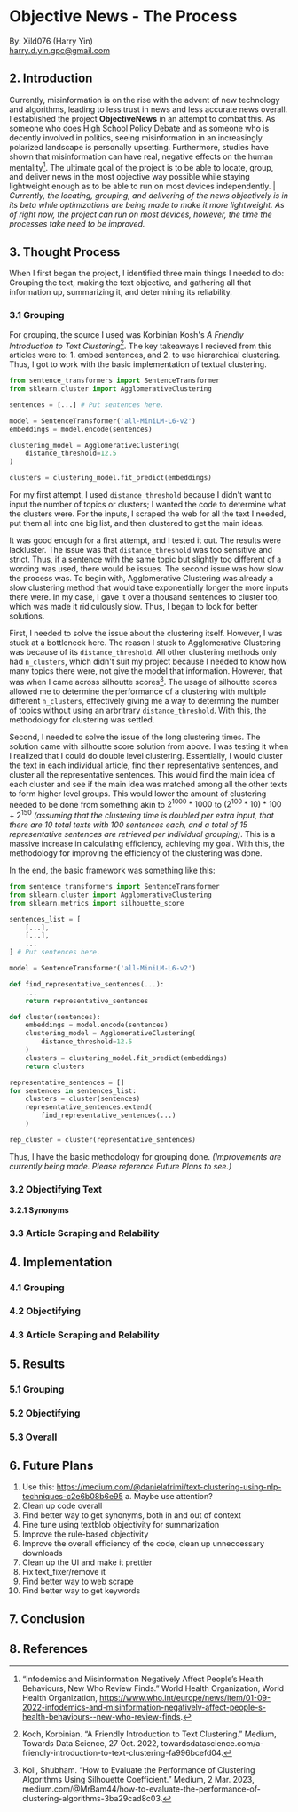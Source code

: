 # Objective News - The Process
By: Xild076 (Harry Yin)\
harry.d.yin.gpc@gmail.com

## 2. Introduction
Currently, misinformation is on the rise with the advent of new technology and algorithms, leading to less trust in news and less accurate news overall. I established the project **ObjectiveNews** in an attempt to combat this. As someone who does High School Policy Debate and as someone who is decently involved in politics, seeing misinformation in an increasingly polarized landscape is personally upsetting. Furthermore, studies have shown that misinformation can have real, negative effects on the human mentality[^1]. The ultimate  goal of the project is to be able to locate, group, and deliver news in the most objective way possible while staying lightweight enough as to be able to run on most devices independently. | *Currently, the locating, grouping, and delivering of the news objectively is in its beta while optimizations are being made to make it more lightweight. As of right now, the project can run on most devices, however, the time the processes take need to be improved.*
## 3. Thought Process
When I first began the project, I identified three main things I needed to do: Grouping the text, making the text objective, and gathering all that information up, summarizing it, and determining its reliability.
### 3.1 Grouping
For grouping, the source I used was Korbinian Kosh's *A Friendly Introduction to Text Clustering*[^2]. The key takeaways I recieved from this articles were to: 1. embed sentences, and 2. to use hierarchical clustering. Thus, I got to work with the basic implementation of textual clustering.
```python
from sentence_transformers import SentenceTransformer
from sklearn.cluster import AgglomerativeClustering

sentences = [...] # Put sentences here.

model = SentenceTransformer('all-MiniLM-L6-v2')
embeddings = model.encode(sentences)

clustering_model = AgglomerativeClustering(
    distance_threshold=12.5
)

clusters = clustering_model.fit_predict(embeddings)
```
For my first attempt, I used `distance_threshold` because I didn't want to input the number of topics or clusters; I wanted the code to determine what the clusters were. For the inputs, I scraped the web for all the text I needed, put them all into one big list, and then clustered to get the main ideas.

It was good enough for a first attempt, and I tested it out. The results were lackluster. The issue was that `distance_threshold` was too sensitive and strict. Thus, if a sentence with the same topic but slightly too different of a wording was used, there would be issues. The second issue was how slow the process was. To begin with, Agglomerative Clustering was already a slow clustering method that would take exponentially longer the more inputs there were. In my case, I gave it over a thousand sentences to cluster too, which was made it ridiculously slow. Thus, I began to look for better solutions.

First, I needed to solve the issue about the clustering itself. However, I was stuck at a bottleneck here. The reason I stuck to Agglomerative Clustering was because of its `distance_threshold`. All other clustering methods only had `n_clusters`, which didn't suit my project because I needed to know how many topics there were, not give the model that information. However, that was when I came across silhoutte scores[^3]. The usage of silhoutte scores allowed me to determine the performance of a clustering with multiple different `n_clusters`, effectively giving me a way to determing the number of topics without using an arbritrary `distance_threshold`. With this, the methodology for clustering was settled.

Second, I needed to solve the issue of the long clustering times. The solution came with silhoutte score solution from above. I was testing it when I realized that I could do double level clustering. Essentially, I would cluster the text in each individual article, find their representative sentences, and cluster all the representative sentences. This would find the main idea of each cluster and see if the main idea was matched among all the other texts to form higher level groups. This would lower the amount of clustering needed to be done from something akin to $2^{1000}*1000$ to $(2^{100}*10)*100+2^{150}$ *(assuming that the clustering time is doubled per extra input, that there are 10 total texts with 100 sentences each, and a total of 15 representative sentences are retrieved per individual grouping)*. This is a massive increase in calculating efficiency, achieving my goal. With this, the methodology for improving the efficiency of the clustering was done.

In the end, the basic framework was something like this:
```python
from sentence_transformers import SentenceTransformer
from sklearn.cluster import AgglomerativeClustering
from sklearn.metrics import silhouette_score

sentences_list = [
    [...],
    [...],
    ...
] # Put sentences here.

model = SentenceTransformer('all-MiniLM-L6-v2')

def find_representative_sentences(...):
    ...
    return representative_sentences

def cluster(sentences):
    embeddings = model.encode(sentences)
    clustering_model = AgglomerativeClustering(
        distance_threshold=12.5
    )
    clusters = clustering_model.fit_predict(embeddings)
    return clusters

representative_sentences = []
for sentences in sentences_list:
    clusters = cluster(sentences)
    representative_sentences.extend(
        find_representative_sentences(...)
    )

rep_cluster = cluster(representative_sentences)
```

Thus, I have the basic methodology for grouping done. *(Improvements are currently being made. Please reference Future Plans to see.)*
### 3.2 Objectifying Text

#### 3.2.1 Synonyms
### 3.3 Article Scraping and Relability

## 4. Implementation
### 4.1 Grouping
### 4.2 Objectifying
### 4.3 Article Scraping and Relability

## 5. Results
### 5.1 Grouping
### 5.2 Objectifying
### 5.3 Overall

## 6. Future Plans
1. Use this: https://medium.com/@danielafrimi/text-clustering-using-nlp-techniques-c2e6b08b6e95
    a. Maybe use attention?
2. Clean up code overall
3. Find better way to get synonyms, both in and out of context
4. Fine tune using textblob objectivity for summarization
5. Improve the rule-based objectivity
6. Improve the overall efficiency of the code, clean up unneccessary downloads
7. Clean up the UI and make it prettier
8. Fix text_fixer/remove it
9. Find better way to web scrape
10. Find better way to get keywords
## 7. Conclusion

## 8. References
[^1]: “Infodemics and Misinformation Negatively Affect People’s Health Behaviours, New Who Review Finds.” World Health Organization, World Health Organization, https://www.who.int/europe/news/item/01-09-2022-infodemics-and-misinformation-negatively-affect-people-s-health-behaviours--new-who-review-finds.
[^2]: Koch, Korbinian. “A Friendly Introduction to Text Clustering.” Medium, Towards Data Science, 27 Oct. 2022, towardsdatascience.com/a-friendly-introduction-to-text-clustering-fa996bcefd04.
[^3]: Koli, Shubham. “How to Evaluate the Performance of Clustering Algorithms Using Silhouette Coefficient.” Medium, 2 Mar. 2023, medium.com/@MrBam44/how-to-evaluate-the-performance-of-clustering-algorithms-3ba29cad8c03.